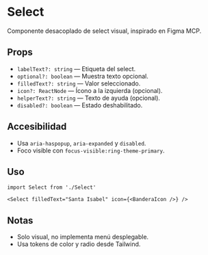 # Select

Componente desacoplado de select visual, inspirado en Figma MCP.

## Props
- `labelText?: string` — Etiqueta del select.
- `optional?: boolean` — Muestra texto opcional.
- `filledText?: string` — Valor seleccionado.
- `icon?: ReactNode` — Ícono a la izquierda (opcional).
- `helperText?: string` — Texto de ayuda (opcional).
- `disabled?: boolean` — Estado deshabilitado.

## Accesibilidad
- Usa `aria-haspopup`, `aria-expanded` y `disabled`.
- Foco visible con `focus-visible:ring-theme-primary`.

## Uso
```tsx
import Select from './Select'

<Select filledText="Santa Isabel" icon={<BanderaIcon />} />
```

## Notas
- Solo visual, no implementa menú desplegable.
- Usa tokens de color y radio desde Tailwind.
